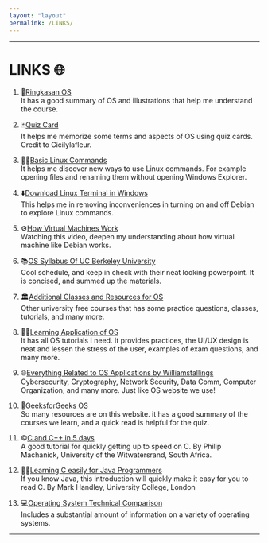 ```yaml
---
layout: "layout"
permalink: /LINKS/
---
```

<hr>
<h1>LINKS 🌐</h1>

1. 📝[Ringkasan OS](https://infonw.laurensstoop.nl/index.html)<br>
It has a good summary of OS and illustrations that help me understand the course.

2. 🃏[Quiz Card](https://quizlet.com/cicilylafleur)<br>
It helps me memorize some terms and aspects of OS using quiz cards. Credit to Cicilylafleur.

3. 🧑‍💻[Basic Linux Commands](https://www.javatpoint.com/linux-commands)<br>
It helps me discover new ways to use Linux commands. For example opening files and renaming them without opening Windows Explorer.

4. ⬇️[Download Linux Terminal in Windows](https://www.youtube.com/watch?v=LLlfLpvQg04)<br>
This helps me in  removing inconveniences in turning on and off Debian to explore Linux commands.

5. ⚙️[How Virtual Machines Work](https://www.youtube.com/watch?v=mQP0wqNT_DI)<br>
Watching this video, deepen my understanding about how virtual machine like Debian works.

6. 📚[OS Syllabus Of UC Berkeley University](https://cs162.org)<br>
Cool schedule, and keep in check with their neat looking powerpoint. It is concised, and summed up the materials.

7. 🏛️[Additional Classes and Resources for OS](https://rust-class.org/pages/pages.html)<br>
Other university free courses that has some practice questions, classes, tutorials, and many more.

8. 🧑‍💻[Learning Application of OS](https://www.tutorialspoint.com/operating_system/)<br>
It has all OS tutorials I need. It provides practices, the UI/UX design is neat and lessen the stress of the user, examples of exam questions, and many more.

9. 🌐[Everything Related to OS Applications by Williamstallings](williamstallings.com/OperatingSystem)<br>
Cybersecurity, Cryptography, Network Security, Data Comm, Computer Organization, and many more. Just like OS website we use!

10. 📀[GeeksforGeeks OS](https://www.geeksforgeeks.org/operating-systems/)<br>
So many resources are on this website. it has a good summary of the courses we learn, and a quick read is helpful for the quiz.

11. ©️[C and C++ in 5 days](http://www.box.net/shared/static/qqtm40rory.pdf)<br>
A good tutorial for quickly getting up to speed on C. By Philip Machanick, University of the Witwatersrand, South Africa.

12. 🧑‍💻[Learning C easily for Java Programmers](http://www.box.net/shared/static/iucxqxdt09.pdf)<br>
If you know Java, this introduction will quickly make it easy for you to read C. By Mark Handley, University College, London

13. 💻[Operating System Technical Comparison](http://www.osdata.com/)<br>
Includes a substantial amount of information on a variety of operating systems.


<hr>
